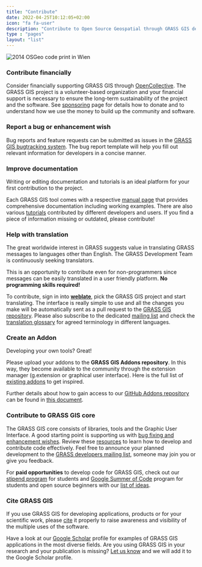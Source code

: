 ```yaml
---
title: "Contribute"
date: 2022-04-25T10:12:05+02:00
icon: "fa fa-user"
description: "Contribute to Open Source Geospatial through GRASS GIS development"
type : "pages"
layout: "list"
---
```


![2014 OSGeo code print in Wien](/images/gallery/community/2014_vienna_code_sprint_pano_small.jpg "2014 OSGeo code print in Wien")

### Contribute financially
<i class="fa fa-dollar-sign fa-7x" style="float:left;padding-right:15px"></i>
Consider financially supporting GRASS GIS through [OpenCollective](https://opencollective.com/grass/contribute). The GRASS GIS project is a volunteer-based organization and your financial support is necessary to ensure the long-term sustainability of the project and the software. See [sponsoring](/contribute/sponsoring) page for details how to donate and to understand how we use the money to build up the community and software.

### Report a bug or enhancement wish
<i class="fa fa-bug fa-9x" style="float:right;padding-left:10px"></i>
Bug reports and feature requests can be submitted as issues in the [GRASS GIS bugtracking system](https://github.com/OSGeo/grass/issues/new/choose). The bug report template will help you fill out relevant information for developers in a concise manner.

### Improve documentation
<i class="fa fa-file-text fa-9x" style="float:left;padding-right:15px"></i>

Writing or editing documentation and tutorials is an ideal platform for your first contribution to the project.

Each GRASS GIS tool comes with a respective [manual page](/learn/manuals) that provides comprehensive documentation including working examples.
There are also various [tutorials](https://grass-tutorials.osgeo.org/) contributed by different developers and users. If you find a piece of information missing or outdated, please contribute!

### Help with translation
<i class="fa fa-language fa-11x" style="float:right;padding-left:10px"></i>
The great worldwide interest in GRASS suggests value in translating GRASS messages to languages other than English. 
The GRASS Development Team is continuously seeking translators.

This is an opportunity to contribute even for non-programmers since messages can be easily translated in a user friendly platform. 
**No programming skills required!**

To contribute, sign in into [**weblate**](https://weblate.osgeo.org/), pick the GRASS GIS project and start
translating. The interface is really simple to use and all the changes you make will be automatically
sent as a pull request to the [GRASS GIS repository](https://github.com/OSGeo/grass).
Please also subscribe to the dedicated [mailing list](https://lists.osgeo.org/mailman/listinfo/grass-translations)
and check the [translation glossary](https://grasswiki.osgeo.org/wiki/GRASS_Translation_Glossary) for agreed
terminology in different languages.

### Create an Addon
<i class="fa fa-plug fa-9x" style="float:left;padding-right:15px"></i>
Developing your own tools? Great!

Please upload your addons to the **GRASS GIS Addons repository**. In this way, they become available to the community
through the extension manager (g.extension or graphical user interface). 
Here is the full list of [existing addons](/grass-stable/manuals/addons/) to get inspired.

Further details about how to gain access to our [GitHub Addons repository](https://github.com/OSGeo/grass-addons/) can be
found in [this document](https://trac.osgeo.org/grass/wiki/HowToContribute#WriteaccesstotheGRASSaddonsrepository).

### Contribute to GRASS GIS core
<i class="fa fa-gear fa-11x" style="float:right;padding-left:10px"></i>
The GRASS GIS core consists of libraries, tools and the Graphic User Interface.
A good starting point is supporting us with [bug fixing and enhancement wishes](https://github.com/OSGeo/grass/issues).
Review these [resources](/contribute/development) to learn how to develop and contribute code effectively.
Feel free to announce your planned development to the [GRASS developers mailing list](https://lists.osgeo.org/mailman/listinfo/grass-dev), someone may join you or give you feedback.

For **paid opportunities** to develop code for GRASS GIS, check out our [stipend program](https://grasswiki.osgeo.org/wiki/Student_Grants) for students
and [Google Summer of Code](https://summerofcode.withgoogle.com) program for students and open source beginners with our [list of ideas](https://trac.osgeo.org/grass/wiki/GSoC).

### Cite GRASS GIS
<i class="fa fa-book fa-9x" style="float:left;padding-right:15px"></i>

If you use GRASS GIS for developing applications, products or for your scientific
work, please [cite](/about/citation/)
it properly to raise awareness and visibility of the multiple uses of the
software. 

Have a look at our 
[Google Scholar](https://scholar.google.com/citations?user=gJ0ZB0cAAAAJ)
profile for examples of GRASS GIS applications in the most diverse fields.
Are you using GRASS GIS in your research and your publication is missing?
[Let us know](https://forms.gle/cDEvMJu7d6nvxLKn9) and we will add it to the Google Scholar profile.
